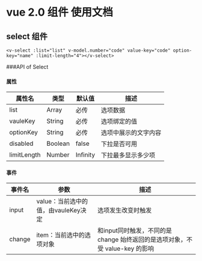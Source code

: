 # vue 2.0 组件 使用文档
## select 组件
`<v-select :list="list" v-model.number="code" value-key="code" option-key="name" :limit-length="4"></v-select>`

###API of Select
#### 属性
|属性名      | 类型  |默认值   |描述                |
|-----------|-------|---------|-------------------|
|list       |Array  |必传     |选项数据            |
|vauleKey   |String |必传     |选项绑定的值         |
|optionKey  |String |必传     |选项中展示的文字内容  |
|disabled   |Boolean|false    |下拉是否可用         |
|limitLength|Number |Infinity |下拉最多显示多少项   |
#### 事件
|事件名|参数|描述|
|-----|----|----|
|input|value：当前选中的值，由vauleKey决定|选项发生改变时触发|
|change|item：当前选中的选项对象|和input同时触发，不同的是 change 始终返回的是选项对象，不受 value-key 的影响|

